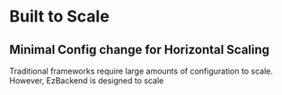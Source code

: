 # Built to Scale

## Minimal Config change for Horizontal Scaling

Traditional frameworks require large amounts of configuration to scale. However, EzBackend is designed to scale 